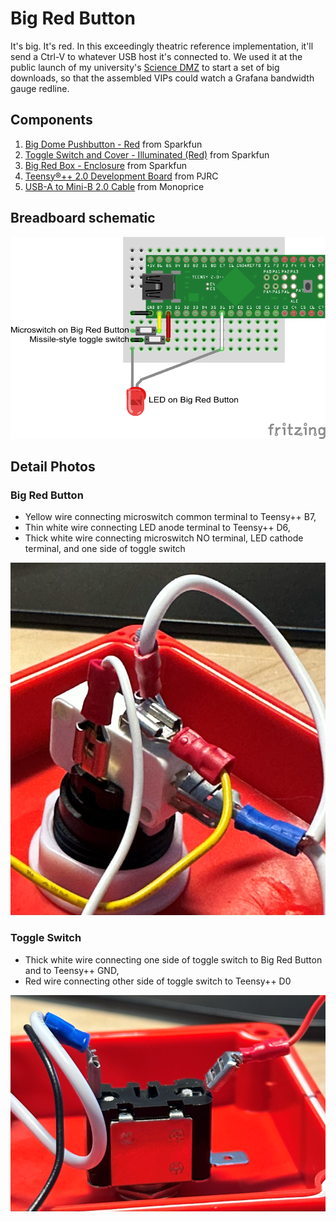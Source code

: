 # Big Red Button

It's big.
It's red.
In this exceedingly theatric reference implementation, it'll send a Ctrl-V to whatever USB host it's connected to.
We used it at the public launch of my university's [Science DMZ](https://fasterdata.es.net/science-dmz/) to start a set of big downloads, so that the assembled VIPs could watch a Grafana bandwidth gauge redline.

## Components

1. [Big Dome Pushbutton - Red](https://www.sparkfun.com/products/9181) from Sparkfun
2. [Toggle Switch and Cover - Illuminated (Red)](https://www.sparkfun.com/products/11310) from Sparkfun
3. [Big Red Box - Enclosure](https://www.sparkfun.com/products/11366) from Sparkfun
4. [Teensy®++ 2.0 Development Board](https://www.pjrc.com/store/teensypp.html) from PJRC
5. [USB-A to Mini-B 2.0 Cable](https://www.monoprice.com/product?p_id=107) from Monoprice

## Breadboard schematic

![Big red button breadboard schematic](images/big%20red%20dmz%20box_bb.png)

## Detail Photos

### Big Red Button

- Yellow wire connecting microswitch common terminal to Teensy++ B7,
- Thin white wire connecting LED anode terminal to Teensy++ D6,
- Thick white wire connecting microswitch NO terminal, LED cathode terminal, and one side of toggle switch

![Big Red Button](images/big_red_button_detail.png)

### Toggle Switch

- Thick white wire connecting one side of toggle switch to Big Red Button and to Teensy++ GND,
- Red wire connecting other side of toggle switch to Teensy++ D0

![toggle Switch](images/toggle_detail.png)
